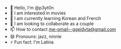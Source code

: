 - 👋 Hello, I'm @p3yt0n
- 👀 I am interested in movies
- 🌱 I am currently learning Korean and French
- 💞️ I am looking to collaborate as a couple
- 📫 How to contact me-gmail--ggeidyta@gmail.com
- 😄 Pronouns: jazz, ninnie
- ⚡ Fun fact: I'm Latina

<!---
p3yt0n/p3yt0n is a ✨ special ✨ repository because its `README.md` (this file) appears in your GitHub profile.
You can click the Preview link to see the changes.
--->
